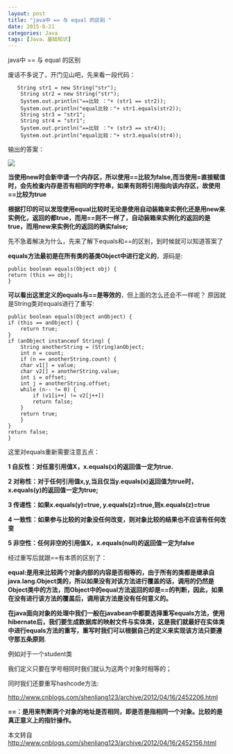 ```yaml
---
layout: post
title: "java中 == 与 equal 的区别 "
date: 2015-8-21
categories: Java
tags: [Java，基础知识]
---
```

java中 == 与 equal 的区别

<!-- more -->

废话不多说了，开门见山吧，先来看一段代码：

       String str1 = new String("str");
        String str2 = new String("str");
        System.out.println("==比较 ："+ (str1 == str2));
        System.out.println("equal比较："+ str1.equals(str2));
        String str3 = "str1";
        String str4 = "str1";
        System.out.println("==比较 ："+ (str3 == str4));
        System.out.println("equal比较："+ str3.equals(str4));

输出的答案：

![](http://img-storage.qiniudn.com/15-8-21/15083920.jpg)

**当使用new时会新申请一个内存区，所以使用==比较为false,而当使用=直接赋值时，会先检查内存是否有相同的字符串，如果有则将引用指向该内存区，故使用==比较为true**

**根据打印的可以发现使用equal比较时无论是使用自动装箱来实例化还是用new来实例化，返回的都true，而用==则不一样了，自动装箱来实例化的返回的是true，而用new来实例化的返回的确实false;**

先不急着解决为什么，先来了解下equals和==的区别，到时候就可以知道答案了

**equals方法最初是在所有类的基类Object中进行定义的**，源码是:

    public boolean equals(Object obj) {
    return (this == obj);
    }

**可以看出这里定义的equals与==是等效的**，但上面的怎么还会不一样呢？
原因就是String类对equals进行了重写:
   
    public boolean equals(Object anObject) {
    if (this == anObject) {
        return true;
    }
    if (anObject instanceof String) {
        String anotherString = (String)anObject;
        int n = count;
        if (n == anotherString.count) {
        char v1[] = value;
        char v2[] = anotherString.value;
        int i = offset;
        int j = anotherString.offset;
        while (n-- != 0) {
            if (v1[i++] != v2[j++])
            return false;
        }
        return true;
        }
    }
    return false;
    }

这里对equals重新需要注意五点：

**1   自反性：对任意引用值X，x.equals(x)的返回值一定为true.** 

**2   对称性：对于任何引用值x,y,当且仅当y.equals(x)返回值为true时，x.equals(y)的返回值一定为true;** 

**3   传递性：如果x.equals(y)=true, y.equals(z)=true,则x.equals(z)=true** 

**4   一致性：如果参与比较的对象没任何改变，则对象比较的结果也不应该有任何改变** 

**5   非空性：任何非空的引用值X，x.equals(null)的返回值一定为false** 

经过重写后就跟==有本质的区别了：

**equal:是用来比较两个对象内部的内容是否相等的，由于所有的类都是继承自java.lang.Object类的，所以如果没有对该方法进行覆盖的话，调用的仍然是Object类中的方法，而Object中的equal方法返回的却是==的判断，因此，如果在没有进行该方法的覆盖后，调用该方法是没有任何意义的。**

**在java面向对象的处理中我们一般在javabean中都要选择重写equals方法，使用hibernate后，我们要生成数据库的映射文件与实体类，这是我们就最好在实体类中进行equals方法的重写，重写时我们可以根据自己的定义来实现该方法只要遵守那五条原则**.

例如对于一个student类

我们定义只要在学号相同时我们就认为这两个对象时相等的；

同时我们还要重写hashcode方法:

<http://www.cnblogs.com/shenliang123/archive/2012/04/16/2452206.html>

**==：是用来判断两个对象的地址是否相同，即是否是指相同一个对象。比较的是真正意义上的指针操作。**

本文转自<http://www.cnblogs.com/shenliang123/archive/2012/04/16/2452156.html>